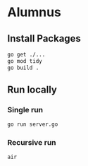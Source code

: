 # Alumnus

## Install Packages

```bash
go get ./...
go mod tidy
go build .
```

## Run locally

### Single run

```bash
go run server.go
```

### Recursive run

```bash
air
```
